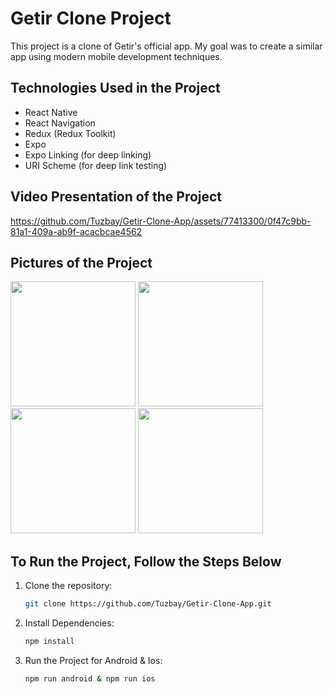 # Getir Clone Project

This project is a clone of Getir's official app. My goal was to create a similar app using modern mobile development techniques.

## Technologies Used in the Project
- React Native
- React Navigation
- Redux (Redux Toolkit)
- Expo
- Expo Linking (for deep linking)
- URI Scheme (for deep link testing)

## Video Presentation of the Project

https://github.com/Tuzbay/Getir-Clone-App/assets/77413300/0f47c9bb-81a1-409a-ab9f-acacbcae4562

## Pictures of the Project
<img src="https://github.com/Tuzbay/Getir-Clone-App/assets/77413300/3725db91-9ec4-4723-89e5-662d28cd24ee" width="200">
<img src="https://github.com/Tuzbay/Getir-Clone-App/assets/77413300/c403afa9-8938-4943-a943-e8b808dcd39c" width="200">
<img src="https://github.com/Tuzbay/Getir-Clone-App/assets/77413300/72092c05-fc3d-4dcb-af7d-f027c9935d33" width="200">
<img src="https://github.com/Tuzbay/Getir-Clone-App/assets/77413300/71015099-885b-4f33-b708-9d79bf2e2c3f" width="200">


## To Run the Project, Follow the Steps Below

1. Clone the repository: 
   ```sh
   git clone https://github.com/Tuzbay/Getir-Clone-App.git
2. Install Dependencies: 
   ```sh
   npm install
3. Run the Project for Android & Ios: 
   ```sh
   npm run android & npm run ios
   
